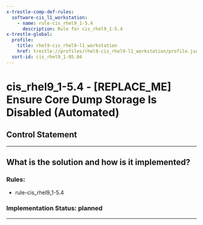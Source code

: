 ```yaml
---
x-trestle-comp-def-rules:
  software-cis_l1_workstation:
    - name: rule-cis_rhel9_1-5.4
      description: Rule for cis_rhel9_1-5.4
x-trestle-global:
  profile:
    title: rhel9-cis_rhel9-l1_workstation
    href: trestle://profiles/rhel9-cis_rhel9-l1_workstation/profile.json
  sort-id: cis_rhel9_1-05.04
---
```


# cis_rhel9_1-5.4 - \[REPLACE_ME\] Ensure Core Dump Storage Is Disabled (Automated)

## Control Statement

______________________________________________________________________

## What is the solution and how is it implemented?

<!-- For implementation status enter one of: implemented, partial, planned, alternative, not-applicable -->

<!-- Note that the list of rules under ### Rules: is read-only and changes will not be captured after assembly to JSON -->

<!-- Add control implementation description here for control: cis_rhel9_1-5.4 -->

### Rules:

  - rule-cis_rhel9_1-5.4

### Implementation Status: planned

______________________________________________________________________
